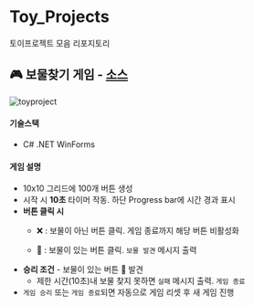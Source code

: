 # Toy_Projects
토이프로젝트 모음 리포지토리

## 🎮 보물찾기 게임 - [소스](https://github.com/talCSHN/IoT_CSharp_WinApp_2025/tree/main/toyproject/WinFormPractice)

![toyproject](https://github.com/user-attachments/assets/87223d87-e58d-454d-bb05-2d73a078201d)

#### 기술스택
- C# .NET WinForms

#### 게임 설명
- 10x10 그리드에 100개 버튼 생성
- 시작 시 **10초** 타이머 작동. 하단 Progress bar에 시간 경과 표시
- **버튼 클릭 시**
    - ❌ : 보물이 아닌 버튼 클릭. 게임 종료까지 해당 버튼 비활성화

    - 👑 : 보물이 있는 버튼 클릭. `보물 발견` 메시지 출력
- **승리 조건** - 보물이 있는 버튼 👑 발견
  - 제한 시간(10초)내 보물 찾지 못하면 `실패` 메시지 출력. `게임 종료`
- `게임 승리` 또는 `게임 종료`되면 자동으로 게임 리셋 후 새 게임 진행
